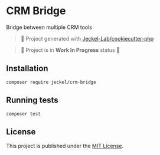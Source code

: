 # CRM Bridge

Bridge between multiple CRM tools

<!--
[![Current version](https://img.shields.io/packagist/v/jeckel/crm-bridge.svg?logo=composer)](https://packagist.org/packages/jeckel/crm-bridge)
[![Packagist PHP Version Support](https://img.shields.io/packagist/php-v/jeckel/crm-bridge)](https://packagist.org/packages/jeckel/crm-bridge)
[![Monthly Downloads](https://img.shields.io/packagist/dm/jeckel/crm-bridge.svg)](https://packagist.org/packages/jeckel/crm-bridge/stats)
[![Total Downloads](https://img.shields.io/packagist/dt/jeckel/crm-bridge.svg)](https://packagist.org/packages/jeckel/crm-bridge/stats)
[![Tests](https://github.com/jeckel/crm-bridge/actions/workflows/tests.yml/badge.svg)](https://github.com/jeckel/crm-bridge/actions/workflows/tests.yml)
-->

> 🚀 Project generated with [Jeckel-Lab/cookiecutter-php](https://github.com/Jeckel-Lab/cookiecutter-php)

> 🚧 Project is in **Work In Progress** status 🚧

## Installation

```shell
composer require jeckel/crm-bridge
```

## Running tests

```shell
composer test
```

## License

This project is published under the [MIT License](LICENSE).
